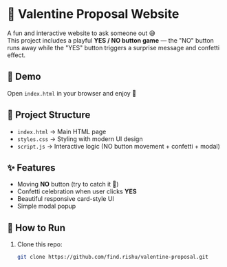 # 💖 Valentine Proposal Website

A fun and interactive website to ask someone out 😅  
This project includes a playful **YES / NO button game** — the "NO" button runs away while the "YES" button triggers a surprise message and confetti effect.  

## 🚀 Demo
Open `index.html` in your browser and enjoy 🎉

## 📂 Project Structure
- `index.html` → Main HTML page  
- `styles.css` → Styling with modern UI design  
- `script.js` → Interactive logic (NO button movement + confetti + modal)

## ✨ Features
- Moving **NO** button (try to catch it 🤭)  
- Confetti celebration when user clicks **YES**  
- Beautiful responsive card-style UI  
- Simple modal popup  

## 🔧 How to Run
1. Clone this repo:  
   ```bash
   git clone https://github.com/find.rishu/valentine-proposal.git
